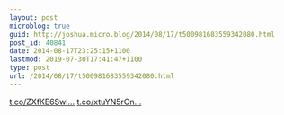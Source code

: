 ```yaml
---
layout: post
microblog: true
guid: http://joshua.micro.blog/2014/08/17/t500981683559342080.html
post_id: 40841
date: 2014-08-17T23:25:15+1100
lastmod: 2019-07-30T17:41:47+1100
type: post
url: /2014/08/17/t500981683559342080.html
---
```

[t.co/ZXfKE6Swi...](http://t.co/ZXfKE6SwiJ) [t.co/xtuYN5rOn...](http://t.co/xtuYN5rOno)
